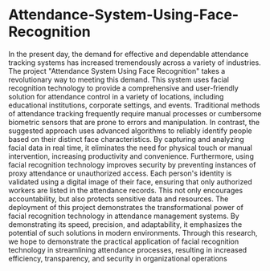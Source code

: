 # Attendance-System-Using-Face-Recognition
In the present day, the demand for effective and dependable attendance tracking systems has increased tremendously across a variety of industries. The project "Attendance System Using Face Recognition" takes a revolutionary way to meeting this demand. This system uses facial recognition technology to provide a comprehensive and user-friendly solution for attendance control in a variety of locations, including educational institutions, corporate settings, and events.
Traditional methods of attendance tracking frequently require manual processes or cumbersome biometric sensors that are prone to errors and manipulation. In contrast, the suggested approach uses advanced algorithms to reliably identify people based on their distinct face characteristics. By capturing and analyzing facial data in real time, it eliminates the need for physical touch or manual intervention, increasing productivity and convenience. 
Furthermore, using facial recognition technology improves security by preventing instances of proxy attendance or unauthorized access. Each person's identity is validated using a digital image of their face, ensuring that only authorized workers are listed in the attendance records. This not only encourages accountability, but also protects sensitive data and resources. 
The deployment of this project demonstrates the transformational power of facial recognition technology in attendance management systems. By demonstrating its speed, precision, and adaptability, it emphasizes the potential of such solutions in modern environments. Through this research, we hope to demonstrate the practical application of facial recognition technology in streamlining attendance processes, resulting in increased efficiency, transparency, and security in organizational operations
